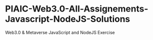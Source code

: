 # PIAIC-Web3.0-All-Assignements-Javascript-NodeJS-Solutions
Web3.0 &amp; Metaverse JavaScript and NodeJS Exercise
